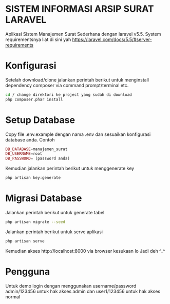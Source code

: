 # SISTEM INFORMASI ARSIP SURAT LARAVEL
Aplikasi Sistem Manajemen Surat Sederhana dengan laravel v5.5. System requirementsnya liat di sini yah https://laravel.com/docs/5.5/#server-requirements

# Konfigurasi
Setelah download/clone jalankan perintah berikut untuk menginstall dependency composer via command prompt/terminal etc.

```bash
cd / change direktori ke project yang sudah di download
php composer.phar install
```

# Setup Database
Copy file .env.example dengan nama .env dan sesuaikan konfigurasi database anda. Contoh
```php
DB_DATABASE=manajemen_surat
DB_USERNAME=root
DB_PASSWORD= (password anda)
```
Kemudian jalankan perintah berikut untuk menggenerate key
```bash
php artisan key:generate
```
# Migrasi Database
Jalankan perintah berikut untuk generate tabel
```bash
php artisan migrate --seed
```
Jalankan perintah berikut untuk serve aplikasi

```bash
php artisan serve
```
Kemudian akses http://localhost:8000 via browser kesukaan lo
Jadi deh ^_^

# Pengguna
Untuk demo login dengan menggunakan username/password admin/123456 untuk hak akses admin dan user1/123456 untuk hak akses normal
